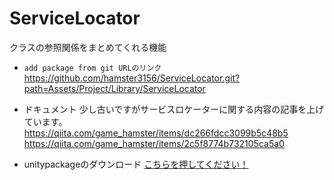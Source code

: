 # ServiceLocator
クラスの参照関係をまとめてくれる機能  

- `add package from git URLのリンク`
https://github.com/hamster3156/ServiceLocator.git?path=Assets/Project/Library/ServiceLocator

- ドキュメント
少し古いですがサービスロケーターに関する内容の記事を上げています。    
https://qiita.com/game_hamster/items/dc266fdcc3099b5c48b5  
https://qiita.com/game_hamster/items/2c5f8774b732105ca5a0

- unitypackageのダウンロード
[こちらを押してください！](https://github.com/hamster3156/ServiceLocator/raw/main/ServiceLocator1.0.0.unitypackage)
